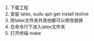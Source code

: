 
1. 下载工程
2. 安装 latex, sudo apt-get install texlive
3. 除latex文件夹外其他都可以修改替换
4. 在命令行下进入latex文件夹
5. 打开终端 make


